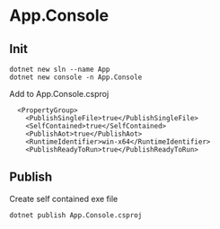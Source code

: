 # App.Console

## Init
```
dotnet new sln --name App
dotnet new console -n App.Console
```

Add to App.Console.csproj
```
  <PropertyGroup>
    <PublishSingleFile>true</PublishSingleFile>
    <SelfContained>true</SelfContained>
    <PublishAot>true</PublishAot>
    <RuntimeIdentifier>win-x64</RuntimeIdentifier>
    <PublishReadyToRun>true</PublishReadyToRun>
```
## Publish
Create self contained exe file
```
dotnet publish App.Console.csproj
```